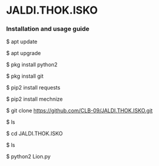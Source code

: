 # JALDI.THOK.ISKO

### Installation and usage guide

$ apt update

$ apt upgrade

$ pkg install python2

$ pkg install git

$ pip2 install requests

$ pip2 install mechnize

$ git clone https://github.com/CLB-09/JALDI.THOK.ISKO.git

$ ls

$ cd JALDI.THOK.ISKO

$ ls

$ python2 Lion.py
